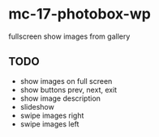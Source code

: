 # mc-17-photobox-wp

fullscreen show images from gallery

## TODO

- show images on full screen
- show buttons prev, next, exit
- show image description
- slideshow
- swipe images right
- swipe images left